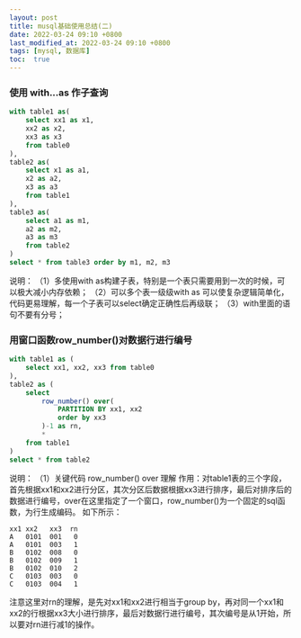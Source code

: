 ```yaml
---
layout: post
title: musql基础使用总结(二)
date: 2022-03-24 09:10 +0800
last_modified_at: 2022-03-24 09:10 +0800
tags: [mysql, 数据库]
toc:  true
---
```



### 使用 with...as 作子查询
```sql
with table1 as(
    select xx1 as x1,
    xx2 as x2,
    xx3 as x3
    from table0
),
table2 as(
    select x1 as a1,
    x2 as a2,
    x3 as a3
    from table1
),
table3 as(
    select a1 as m1,
    a2 as m2,
    a3 as m3
    from table2
)
select * from table3 order by m1, m2, m3
```
说明：
（1）多使用with as构建子表，特别是一个表只需要用到一次的时候，可以极大减小内存依赖；
（2）可以多个表一级级with as 可以使复杂逻辑简单化，代码更易理解，每一个子表可以select确定正确性后再级联；
（3）with里面的语句不要有分号；


### 用窗口函数row_number()对数据行进行编号
```sql
with table1 as (
    select xx1, xx2, xx3 from table0
),
table2 as (
    select 
        row_number() over(
            PARTITION BY xx1, xx2
            order by xx3
        )-1 as rn,
        *
    from table1
)
select * from table2
```
说明：
（1）关键代码 row_number() over 理解
作用：对table1表的三个字段，首先根据xx1和xx2进行分区，其次分区后数据根据xx3进行排序，最后对排序后的数据进行编号，over在这里指定了一个窗口，row_number()为一个固定的sql函数，为行生成编码。
如下所示：
```
xx1 xx2   xx3  rn
A   0101  001   0
A   0101  003   1
B   0102  008   0
B   0102  009   1
B   0102  010   2
C   0103  003   0
C   0103  004   1
```
注意这里对rn的理解，是先对xx1和xx2进行相当于group by，再对同一个xx1和xx2的行根据xx3大小进行排序，最后对数据行进行编号，其次编号是从1开始，所以要对rn进行减1的操作。





